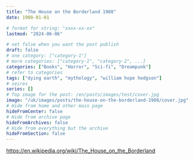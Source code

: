 ```yaml
---
title: "The House on the Borderland 1908"
date: 1908-01-01

# format for string: "xxxx-xx-xx"
lastmod: "2024-06-06"

# set false when you want the post publish
draft: false
# one category: ["category-1"]
# more categories: ["category-1", "category-2", ...]
categories: ["Books", "Horror", "Sci-fi", "Dreampunk"]
# refer to categories
tags: ["dying earth", "mythology", "william hope hodgson"]
# seires
series: []
# Top image for the post: /en/posts/images/test/cover.jpg
image: "/uk/images/posts/the-house-on-the-borderland-1908/cover.jpg"
# Hide from home and other main page
hideFromCenter: false
# Hide from archive page
hideFromArchives: false
# Hide from everything but the archive
hideFromSection: false
---
```

https://en.wikipedia.org/wiki/The_House_on_the_Borderland
<!--more-->
